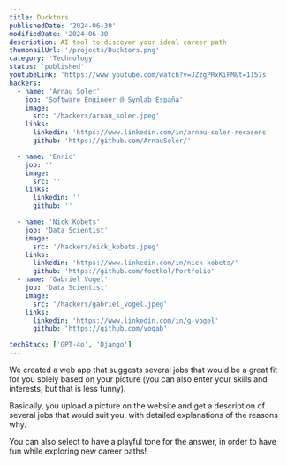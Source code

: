 ```yaml
---
title: Ducktors
publishedDate: '2024-06-30'
modifiedDate: '2024-06-30'
description: AI tool to discover your ideal career path
thumbnailUrl: '/projects/Ducktors.png'
category: 'Technology'
status: 'published'
youtubeLink: 'https://www.youtube.com/watch?v=JZzgPRxKiFM&t=1157s'
hackers:
  - name: 'Arnau Soler'
    job: 'Software Engineer @ Synlab España'
    image:
      src: '/hackers/arnau_soler.jpeg'
    links:
      linkedin: 'https://www.linkedin.com/in/arnau-soler-recasens'
      github: 'https://github.com/ArnauSoler/'

  - name: 'Enric'
    job: ''
    image:
      src: ''
    links:
      linkedin: ''
      github: ''

  - name: 'Nick Kobets'
    job: 'Data Scientist'
    image:
      src: '/hackers/nick_kobets.jpeg'
    links:
      linkedin: 'https://www.linkedin.com/in/nick-kobets/'
      github: 'https://github.com/footkol/Portfolio'
  - name: 'Gabriel Vogel'
    job: 'Data Scientist'
    image:
      src: '/hackers/gabriel_vogel.jpeg'
    links:
      linkedin: 'https://www.linkedin.com/in/g-vogel'
      github: 'https://github.com/vogab'

techStack: ['GPT-4o', 'Django']
---
```


We created a web app that suggests several jobs that would be a great fit for you solely based on your picture (you can also enter your skills and interests, but that is less funny).

Basically, you upload a picture on the website and get a description of several jobs that would suit you, with detailed explanations of the reasons why.

You can also select to have a playful tone for the answer, in order to have fun while exploring new career paths!

<YouTube id="JZzgPRxKiFM" timestamp="1157" thumbnail="/projects/Ducktors.png"/>
